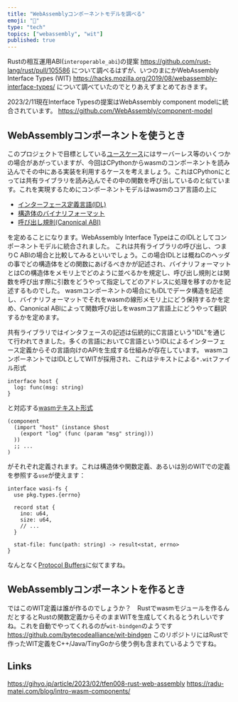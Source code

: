 ```yaml
---
title: "WebAssemblyコンポーネントモデルを調べる"
emoji: "🔄"
type: "tech"
topics: ["webassembly", "wit"]
published: true
---
```


Rustの相互運用ABI(`interoperable_abi`)の提案
https://github.com/rust-lang/rust/pull/105586
について調べるはずが、いつのまにかWebAssembly Interface Types (WIT)
https://hacks.mozilla.org/2019/08/webassembly-interface-types/
について調べていたのでとりあえずまとめておきます。

2023/2/11現在Interface Typesの提案はWebAssembly component modelに統合されています。
https://github.com/WebAssembly/component-model

WebAssemblyコンポーネントを使うとき
------------------------------------
このプロジェクトで目標としている[ユースケース](https://github.com/WebAssembly/component-model/blob/4a5b49377f11d59eec5f19868cf04d054070fefc/design/high-level/UseCases.md)にはサーバーレス等のいくつかの場合があがっていますが、今回はCPythonからwasmのコンポーネントを読み込んでその中にある実装を利用するケースを考えましょう。これはCPythonにとっては共有ライブラリを読み込んでその中の関数を呼び出しているのと似ています。これを実現するためにコンポーネントモデルはwasmのコア言語の上に

- [インターフェース定義言語(IDL)](https://github.com/WebAssembly/component-model/blob/4a5b49377f11d59eec5f19868cf04d054070fefc/design/mvp/WIT.md)
- [構造体のバイナリフォーマット](https://github.com/WebAssembly/component-model/blob/4a5b49377f11d59eec5f19868cf04d054070fefc/design/mvp/Binary.md)
- [呼び出し規則(Canonical ABI)](https://github.com/WebAssembly/component-model/blob/4a5b49377f11d59eec5f19868cf04d054070fefc/design/mvp/CanonicalABI.md)

を定めることになります。WebAssembly Interface TypeはこのIDLとしてコンポーネントモデルに統合されました。
これは共有ライブラリの呼び出し、つまりC ABIの場合と比較してみるといいでしょう。この場合IDLとは概ねCのヘッダの事でどの構造体をどの関数にあげるべきかが記述され、バイナリフォーマットとはCの構造体をメモリ上でどのように並べるかを規定し、呼び出し規則とは関数を呼び出す際に引数をどうやって指定してどのアドレスに処理を移すのかを記述するものでした。
wasmコンポーネントの場合にもIDLでデータ構造を記述し、バイナリフォーマットでそれをwasmの線形メモリ上にどう保持するかを定め、Canonical ABIによって関数呼び出しをwasmコア言語上にどうやって翻訳するかを定めます。

共有ライブラリではインタフェースの記述は伝統的にC言語という"IDL"を通じて行われてきました。多くの言語においてC言語というIDLによるインターフェース定義からその言語向けのAPIを生成する仕組みが存在しています。
wasmコンポーネントではIDLとしてWITが採用され、これはテキストによる`*.wit`ファイル形式
```
interface host {
  log: func(msg: string)
}
```
と対応する[wasmテキスト形式](https://developer.mozilla.org/ja/docs/WebAssembly/Understanding_the_text_format)
```
(component
  (import "host" (instance $host
    (export "log" (func (param "msg" string)))
  ))
  ;; ...
)
```
がそれぞれ定義されます。これは構造体や関数定義、あるいは別のWITでの定義を参照する`use`が使えます：
```
interface wasi-fs {
  use pkg.types.{errno}

  record stat {
    ino: u64,
    size: u64,
    // ...
  }

  stat-file: func(path: string) -> result<stat, errno>
}
```
なんとなく[Protocol Buffers](https://github.com/protocolbuffers/protobuf)に似てますね。

WebAssemblyコンポーネントを作るとき
------------------------------------
ではこのWIT定義は誰が作るのでしょうか？　Rustでwasmモジュールを作るんだとするとRustの関数定義からそのままWITを生成してくれるとうれしいですね。これを自動でやってくれるのが`wit-bindgen`のようです
https://github.com/bytecodealliance/wit-bindgen
このリポジトリにはRustで作ったWIT定義をC++/Java/TinyGoから使う例も含まれているようですね。

Links
-----
https://gihyo.jp/article/2023/02/tfen008-rust-web-assembly
https://radu-matei.com/blog/intro-wasm-components/

